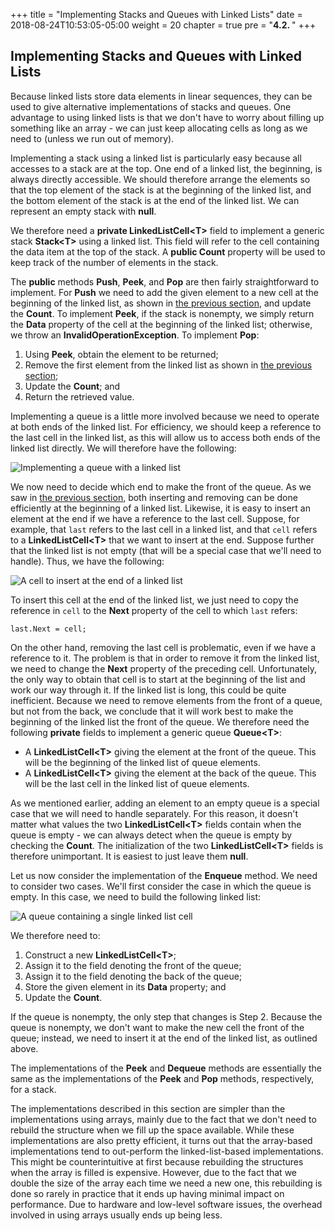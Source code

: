 +++
title = "Implementing Stacks and Queues with Linked Lists"
date = 2018-08-24T10:53:05-05:00
weight = 20
chapter = true
pre = "<b>4.2. </b>"
+++

## Implementing Stacks and Queues with Linked Lists

Because linked lists store data elements in linear sequences, they can
be used to give alternative implementations of stacks and queues. One
advantage to using linked lists is that we don't have to worry about
filling up something like an array - we can just keep allocating cells
as long as we need to (unless we run out of memory).

Implementing a stack using a linked list is particularly easy because
all accesses to a stack are at the top. One end of a linked list, the
beginning, is always directly accessible. We should therefore arrange
the elements so that the top element of the stack is at the beginning of
the linked list, and the bottom element of the stack is at the end of
the linked list. We can represent an empty stack with **null**.

We therefore need a **private LinkedListCell\<T\>** field to implement a
generic stack **Stack\<T\>** using a linked list. This field will refer
to the cell containing the data item at the top of the stack. A **public
Count** property will be used to keep track of the number of elements in
the stack.

The **public** methods **Push**, **Peek**, and **Pop** are then fairly
straightforward to implement. For **Push** we need to add the given
element to a new cell at the beginning of the linked list, as shown in
[the previous
section](/~rhowell/DataStructures/redirect/linked-list-intro), and
update the **Count**. To implement **Peek**, if the stack is nonempty,
we simply return the **Data** property of the cell at the beginning of
the linked list; otherwise, we throw an **InvalidOperationException**.
To implement **Pop**:

1.  Using **Peek**, obtain the element to be returned;
2.  Remove the first element from the linked list as shown in [the
    previous
    section](/~rhowell/DataStructures/redirect/linked-list-intro);
3.  Update the **Count**; and
4.  Return the retrieved value.

Implementing a queue is a little more involved because we need to
operate at both ends of the linked list. For efficiency, we should keep
a reference to the last cell in the linked list, as this will allow us
to access both ends of the linked list directly. We will therefore have
the following:

![Implementing a queue with a linked list](linked-list-queue.jpg)

We now need to decide which end to make the front of the queue. As we
saw in [the previous
section](/~rhowell/DataStructures/redirect/linked-list-intro), both
inserting and removing can be done efficiently at the beginning of a
linked list. Likewise, it is easy to insert an element at the end if we
have a reference to the last cell. Suppose, for example, that `last`
refers to the last cell in a linked list, and that `cell` refers to a
**LinkedListCell\<T\>** that we want to insert at the end. Suppose
further that the linked list is not empty (that will be a special case
that we'll need to handle). Thus, we have the following:

![A cell to insert at the end of a linked
list](linked-list-insert-end-1.jpg)

To insert this cell at the end of the linked list, we just need to copy
the reference in `cell` to the **Next** property of the cell to which
`last` refers:

    last.Next = cell;

On the other hand, removing the last cell is problematic, even if we
have a reference to it. The problem is that in order to remove it from
the linked list, we need to change the **Next** property of the
preceding cell. Unfortunately, the only way to obtain that cell is to
start at the beginning of the list and work our way through it. If the
linked list is long, this could be quite inefficient. Because we need to
remove elements from the front of a queue, but not from the back, we
conclude that it will work best to make the beginning of the linked list
the front of the queue. We therefore need the following **private**
fields to implement a generic queue **Queue\<T\>**:

  - A **LinkedListCell\<T\>** giving the element at the front of the
    queue. This will be the beginning of the linked list of queue
    elements.
  - A **LinkedListCell\<T\>** giving the element at the back of the
    queue. This will be the last cell in the linked list of queue
    elements.

As we mentioned earlier, adding an element to an empty queue is a
special case that we will need to handle separately. For this reason, it
doesn't matter what values the two **LinkedListCell\<T\>** fields
contain when the queue is empty - we can always detect when the queue is
empty by checking the **Count**. The initialization of the two
**LinkedListCell\<T\>** fields is therefore unimportant. It is easiest
to just leave them **null**.

Let us now consider the implementation of the **Enqueue** method. We
need to consider two cases. We'll first consider the case in which the
queue is empty. In this case, we need to build the following linked
list:

![A queue containing a single linked list cell](one-cell-queue.jpg)

We therefore need to:

1.  Construct a new **LinkedListCell\<T\>**;
2.  Assign it to the field denoting the front of the queue;
3.  Assign it to the field denoting the back of the queue;
4.  Store the given element in its **Data** property; and
5.  Update the **Count**.

If the queue is nonempty, the only step that changes is Step 2. Because
the queue is nonempty, we don't want to make the new cell the front of
the queue; instead, we need to insert it at the end of the linked list,
as outlined above.

The implementations of the **Peek** and **Dequeue** methods are
essentially the same as the implementations of the **Peek** and **Pop**
methods, respectively, for a stack.

The implementations described in this section are simpler than the
implementations using arrays, mainly due to the fact that we don't need
to rebuild the structure when we fill up the space available. While
these implementations are also pretty efficient, it turns out that the
array-based implementations tend to out-perform the linked-list-based
implementations. This might be counterintuitive at first because
rebuilding the structures when the array is filled is expensive.
However, due to the fact that we double the size of the array each time
we need a new one, this rebuilding is done so rarely in practice that it
ends up having minimal impact on performance. Due to hardware and
low-level software issues, the overhead involved in using arrays usually
ends up being less.
